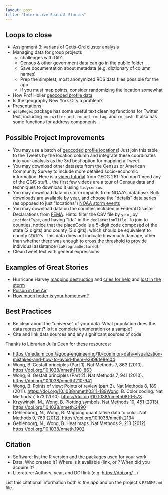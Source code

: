 ```yaml
---
layout: post
title: "Interactive Spatial Stories"
---
```


## Loops to close

- Assignment 3: varians of Getis-Ord cluster analysis
- Managing data for group projects
  - challenges with Git?
  - Census & other government data can go in the public folder 
  - Save documentation about metadata (e.g. dictionary of column names)
  - Prep the simplest, most anonymized RDS data files possible for the app
  - if you must map points, consider randomizing the location somewhat
- How Prof Holler [geocoded profile data](https://drive.google.com/drive/folders/1a308sFHQ_LyN9hvuIrSpKCw-nGuf5_Ny?usp=sharing)
- Is the geography New York City a problem?
- Presentations
- `qdapRegex` package has some useful text cleaning functions for Twitter text, including `rm_twitter_url`,  `rm_url`, `rm_tag`, and `rm_hash`. It also has some functions for address components.

## Possible Project Improvements

- You may use a batch of [geocoded profile locations]({{site.baseurl}}/assets/profile_geocodes.RDS)! Just join this table to the Tweets by the location column and integrate these coordinates into your analysis as the 3rd best option for mapping a Tweet.
- You may download other datasets from the Census or American Community Survey to include more detailed socio-economic information. Here is a [video tutorial](https://midd.hosted.panopto.com/Panopto/Pages/Sessions/List.aspx?folderID=de8af8be-98b6-4758-bbc1-b126015b09e4) from GEOG 261. You don't need any of the QGIS stuff... the first few videos are a tour of Census data and techniques to download it using `tidycensus`.
- You may download data on storm impacts from NOAA's database. Bulk downloads are available by year, and choose the "details" data series (as opposed to just "locations") [NOAA storm events](https://www.ncdc.noaa.gov/stormevents/ftp.jsp)
- You may download data on the counties included in Federal Disaster Declarations from [FEMA](https://www.fema.gov/openfema-data-page/disaster-declarations-summaries-v2). Hints: filter the CSV file by `year`, by `incidentType`, and having "Ida" in the `declarationTitle`. To join to counties, notice that the placeCode is a 5-digit code composed of the state (2 digits) and county (3 digits), which should be equivalent to county `GEOID`'s. This data does not indicate how much damage, other than whether there was enough to cross the threshold to provide individual assistance (`iaProgramDeclared`). 
- Clean tweet text with general expressions

## Examples of Great Stories

- Hurricane Harvey [mapping destruction](https://www.nytimes.com/interactive/2017/08/24/us/hurricane-harvey-texas.html) and [cries for help](https://www.nytimes.com/interactive/2017/08/30/us/houston-flood-rescue-cries-for-help.html) and [lost in the storm](https://www.nytimes.com/interactive/2018/08/30/magazine/hurricane-harvey-houston-floods-texas-emergency.html)
- [Poison in the Air](https://www.propublica.org/article/toxmap-poison-in-the-air)
- [How much hotter is your hometown?](https://www.nytimes.com/interactive/2018/08/30/climate/how-much-hotter-is-your-hometown.html)


## Best Practices

- Be clear about the "universe" of your data. What population does the data represent? Is it a complete enumeration or a sample?
- Cite and link data sources and any significant sources of code

Thanks to Librarian Julia Deen for these resources:

- https://medium.com/agoda-engineering/10-common-data-visualization-mistakes-and-how-to-avoid-them-e3896fe8e104
- Wong, B. Gestalt principles (Part 1). Nat Methods 7, 863 (2010). https://doi.org/10.1038/nmeth1110-863
- Wong, B. Gestalt principles (Part 2). Nat Methods 7, 941 (2010). https://doi.org/10.1038/nmeth1210-941 
- Wong, B. Points of view: Points of review (part 2). Nat Methods 8, 189 (2011). https://doi.org/10.1038/nmeth0311-189Wong, B. Color coding. Nat Methods 7, 573 (2010). https://doi.org/10.1038/nmeth0810-573
- Krzywinski, M., Wong, B. Plotting symbols. Nat Methods 10, 451 (2013). https://doi.org/10.1038/nmeth.2490
- Gehlenborg, N., Wong, B. Mapping quantitative data to color. Nat Methods 9, 769 (2012). https://doi.org/10.1038/nmeth.2134
- Gehlenborg, N., Wong, B. Heat maps. Nat Methods 9, 213 (2012). https://doi.org/10.1038/nmeth.1902


## Citation


- Software: list the R version and the packages used for your work
- Data: Who created it? Where is it available (link, or ? When did you acquire it? 
- Literature: Authors, year, and DOI link (e.g. https://doi.org/...)

List this citational information both *in the app* and on the project's `README.md` file.